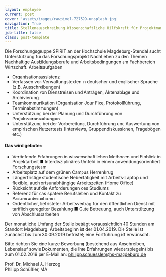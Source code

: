 ```yaml
---
layout: employee
current: post
cover: 'assets/images/rawpixel-727599-unsplash.jpg'
navigation: True
title: Stellenausschreibung Wissenschaftliche Hilfskraft für Projektmanagment
job-title: false
class: post-template
---
```


Die Forschungsgruppe SPiRIT an der Hochschule Magdeburg-Stendal sucht Unterstützung für das Forschungsprojekt NachLeben zu den Themen Nachhaltige Ausbildungsberufe und Arbeitsbedingungen am Fachbereich Wirtschaft.
Arbeitsaufgaben
- Organisationsassistenz
- Verfassen von Verwaltungstexten in deutscher und englischer Sprache (z.B. Ausschreibungen)
- Koordination von Dienstreisen und Anträgen, Aktenablage und Archivierung
- Teamkommunikation (Organisation Jour Fixe, Protokollführung, Terminabstimmungen)
- Unterstützung bei der Planung und Durchführung von Projektveranstaltungen
- Unterstützung bei der Vorbereitung, Durchführung und Auswertung von empirischen Nutzertests (Interviews, Gruppendiskussionen, Fragebögen etc.)

#### Das wird geboten
- Vertiefende Erfahrungen in wissenschaftlichen Methoden und Einblick in Projektarbeit ■ Interdisziplinäres Umfeld in einem anwendungsorientiert Forschungsteam
- Arbeitsplatz auf dem grünen Campus Herrenkrug
- Längerfristige studentische Nebentätigkeit mit Arbeits-Laptop und
flexible, auch ortsunabhängige Arbeitszeiten (Home Office)
- Rücksicht auf die Anforderungen des Studiums
- Referenz für das spätere Berufsleben und Kontakt zu Partnerunternehmen
- Ordentlicher, befristeter Arbeitsvertrag für den öffentlichen Dienst mit tariflich geregelter Bezahlung ■ Gute Betreuung, auch Unterstützung von Abschlussarbeiten


Der monatliche Umfang der Stelle beträgt voraussichtlich 40 Stunden am Standort Magdeburg. Arbeitsbeginn ist der 01.04.2019. Die Stelle ist zunächst bis zum 30.09.2019 befristet; eine Fortführung ist erwünscht.

Bitte richten Sie eine kurze Bewerbung (bestehend aus Anschreiben, Lebenslauf sowie Dokumenten, die Ihre Erfahrungen wiederspiegeln) bis zum 01.02.2019 per E-Mail an: philipp.schuessler@hs-magdeburg.de
 
Prof. Dr. Michael A. Herzog  
Philipp Schüßler, MA  